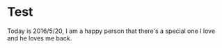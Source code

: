 # Test

Today is 2016/5/20, I am a happy person that there's a special one I love and he loves me back. 
